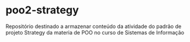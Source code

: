 # poo2-strategy
Repositório destinado a armazenar conteúdo da atividade do padrão de projeto Strategy da materia de POO no curso de Sistemas de Informação
